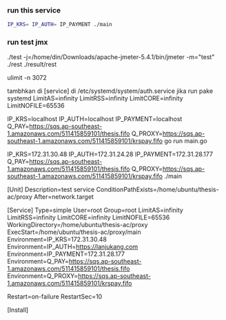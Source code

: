 ### run this service
``` bash
IP_KRS= IP_AUTH= IP_PAYMENT ./main
```

### run test jmx
./test -j=/home/din/Downloads/apache-jmeter-5.4.1/bin/jmeter -m="test" ./rest ./result/rest


ulimit -n 3072 


tambhkan di [service] di /etc/systemd/system/auth.service jika run pake systemd
LimitAS=infinity
LimitRSS=infinity
LimitCORE=infinity
LimitNOFILE=65536


IP_KRS=localhost IP_AUTH=localhost IP_PAYMENT=localhost Q_PAY=https://sqs.ap-southeast-1.amazonaws.com/511415859101/thesis.fifo Q_PROXY=https://sqs.ap-southeast-1.amazonaws.com/511415859101/krspay.fifo go run main.go


IP_KRS=172.31.30.48 IP_AUTH=172.31.24.28 IP_PAYMENT=172.31.28.177 Q_PAY=https://sqs.ap-southeast-1.amazonaws.com/511415859101/thesis.fifo Q_PROXY=https://sqs.ap-southeast-1.amazonaws.com/511415859101/krspay.fifo ./main 


[Unit]
Description=test service
ConditionPathExists=/home/ubuntu/thesis-ac/proxy
After=network.target

[Service]
Type=simple
User=root
Group=root
LimitAS=infinity
LimitRSS=infinity
LimitCORE=infinity
LimitNOFILE=65536
WorkingDirectory=/home/ubuntu/thesis-ac/proxy
ExecStart=/home/ubuntu/thesis-ac/proxy/main
Environment=IP_KRS=172.31.30.48
Environment=IP_AUTH=https://lanjukang.com
Environment=IP_PAYMENT=172.31.28.177
Environment=Q_PAY=https://sqs.ap-southeast-1.amazonaws.com/511415859101/thesis.fifo
Environment=Q_PROXY=https://sqs.ap-southeast-1.amazonaws.com/511415859101/krspay.fifo

Restart=on-failure
RestartSec=10

[Install]

